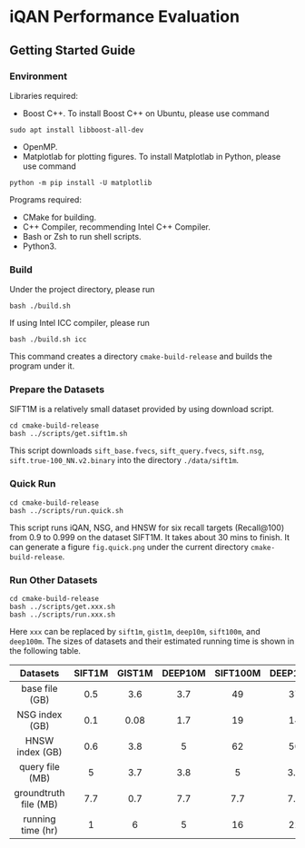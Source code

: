 # iQAN Performance Evaluation

## Getting Started Guide

### Environment

Libraries required:

* Boost C++. To install Boost C++ on Ubuntu, please use command
```shell
sudo apt install libboost-all-dev
```
* OpenMP.
* Matplotlab for plotting figures. To install Matplotlab in Python, please use command
```shell
python -m pip install -U matplotlib
```

Programs required:

* CMake for building.
* C++ Compiler, recommending Intel C++ Compiler.
* Bash or Zsh to run shell scripts.
* Python3.


### Build

Under the project directory, please run
```shell
bash ./build.sh
```

If using Intel ICC compiler, please run
```shell
bash ./build.sh icc
```

This command creates a directory `cmake-build-release` and builds the program under it.

### Prepare the Datasets

SIFT1M is a relatively small dataset provided by using download script.
```shell
cd cmake-build-release
bash ../scripts/get.sift1m.sh
```

This script downloads `sift_base.fvecs`, `sift_query.fvecs`, `sift.nsg`, `sift.true-100_NN.v2.binary` into the directory `./data/sift1m`. 

### Quick Run

```shell
cd cmake-build-release
bash ../scripts/run.quick.sh
```

This script runs iQAN, NSG, and HNSW for six recall targets (Recall@100) from 0.9 to 0.999 on the dataset SIFT1M. It takes about 30 mins to finish. It can generate a figure `fig.quick.png` under the current directory `cmake-build-release`.

[//]: # (## Step by Step Instructions)
### Run Other Datasets

```shell
cd cmake-build-release
bash ../scripts/get.xxx.sh
bash ../scripts/run.xxx.sh
```

Here `xxx` can be replaced by `sift1m`, `gist1m`, `deep10m`, `sift100m`, and `deep100m`. The sizes of datasets and their estimated running time is shown in the following table.

|        Datasets       | SIFT1M | GIST1M | DEEP10M | SIFT100M | DEEP100M |
|:---------------------:|:------:|:------:|:-------:|:--------:|:--------:|
|     base file (GB)    |    0.5 |    3.6 |     3.7 |       49 |       37 |
|     NSG index (GB)    |    0.1 |   0.08 |     1.7 |       19 |       14 |
|    HNSW index (GB)    |    0.6 |    3.8 |       5 |       62 |       50 |
|    query file (MB)    |      5 |    3.7 |     3.8 |        5 |      3.8 |
| groundtruth file (MB) |    7.7 |    0.7 |     7.7 |      7.7 |      7.7 |
|   running time (hr)   |      1 |      6 |       5 |       16 |       22 |